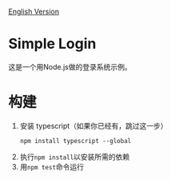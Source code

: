 [English Version](https://github.com/sjc0910/simple-login/blob/main/README.md)
# Simple Login
这是一个用Node.js做的登录系统示例。

# 构建
1. 安装 typescript（如果你已经有，跳过这一步）
   ```
   npm install typescript --global
   ```
2. 执行`npm install`以安装所需的依赖
3. 用`npm test`命令运行